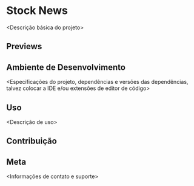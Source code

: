 # Stock News

<Descrição básica do projeto>

## Previews

<Imagens de resultados>

## Ambiente de Desenvolvimento

<Especificações do projeto, dependências e versões das dependências, talvez colocar a IDE e/ou extensões de editor de código>

## Uso

<Descrição de uso>

## Contribuição

<Como contribuir com o projeto>

## Meta

<Informações de contato e suporte>

